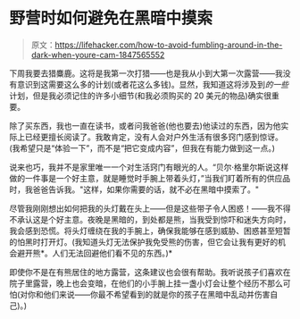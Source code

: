 # 野营时如何避免在黑暗中摸索

> 原文：<https://lifehacker.com/how-to-avoid-fumbling-around-in-the-dark-when-youre-cam-1847565552>

下周我要去猎麋鹿。这将是我第一次打猎——也是我从小到大第一次露营——我没有意识到这需要这么多的计划(或者花这么多钱)。显然，我知道这将涉及到*的一些*计划，但是我必须记住的许多小细节(和我必须购买的 20 美元的物品)确实很重要。



除了买东西，我也一直在读书，或者问我爸爸(他也要去)他读过的东西，因为他实际上已经更擅长阅读了。我敢肯定，没有人会对户外生活有很多窍门感到惊讶。(我希望只是“体验一下”，而不是“把它变成内容”，但我在有能力做到这一点。)

说来也巧，我并不是家里唯一一个对生活窍门有眼光的人。“贝尔·格里尔斯说这样做的一件事是一个好主意，就是睡觉时手腕上带着头灯，”当我们盯着所有的供应品时，我爸爸告诉我。"这样，如果你需要的话，就不必在黑暗中摸索了。"

尽管我刚刚想出如何把我的头灯戴在头上——但是这些带子令人困惑！——我不得不承认这是个好主意。夜晚是黑暗的，到处都是熊，当我受到惊吓和迷失方向时，我会感到恐慌。将头灯缠绕在我的手腕上，确保我能够在感到威胁、困惑甚至短暂的怕黑时打开灯。(我知道头灯无法保护我免受熊的伤害，但它会让我有更好的机会避开熊*。人们无法回避他们看不见的东西。)*

即使你不是在有熊居住的地方露营，这条建议也会很有帮助。我听说孩子们喜欢在院子里露营，晚上也会变暗，在他们的小手腕上挂一盏小灯会让整个经历不那么可怕(对你和他们来说——你最不希望看到的就是你的孩子在黑暗中乱动并伤害自己)。)
